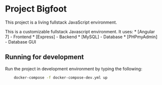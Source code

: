 # Project Bigfoot

This project is a living fullstack JavaScript environment.  

This is a customizable fullstack Javascript environment.  It uses:
    * [Angular 7] - Frontend 
    * [Express] - Backend
    * [MySQL] - Database
    * [PHPmyAdmin] - Database GUI

## Running for development

Run the project in development environment by typing the following:

```sh
    docker-compose -f docker-compose-dev.yml up
```